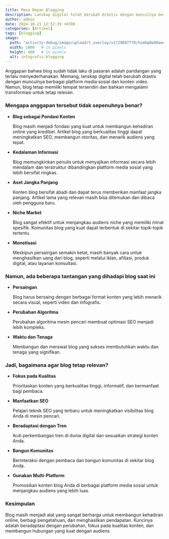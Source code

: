 ```yaml
---
title: Masa Depan Blogging
description: Lanskap digital telah berubah drastis dengan munculnya berbagai platform media sosial dan konten video.
author: admin
date: 2024-10-21 12:52:39 +0700
categories: [Artikel]
tags: [blogging]
image:
  path: "activity-debug/image/upload/t_overlay/v1729687778/hsmbq0a98aenu5nk8znk.jpg"
  width: 1000   # in pixels
  height: 400   # in pixels
  alt: infografis-blogging
---
```



Anggapan bahwa blog sudah tidak laku di pasaran adalah pandangan yang terlalu menyederhanakan. Memang, lanskap digital telah berubah drastis dengan munculnya berbagai platform media sosial dan konten video. Namun, blog tetap memiliki tempat tersendiri dan bahkan mengalami transformasi untuk tetap relevan.

### Mengapa anggapan tersebut tidak sepenuhnya benar?

- **Blog sebagai Pondasi Konten** 

  Blog masih menjadi fondasi yang kuat untuk membangun kehadiran online yang kredibel. Artikel blog yang berkualitas tinggi dapat meningkatkan SEO, membangun otoritas, dan menarik audiens yang tepat.

- **Kedalaman Informasi** 
  
  Blog memungkinkan penulis untuk menyajikan informasi secara lebih mendalam dan terstruktur dibandingkan platform media sosial yang lebih bersifat ringkas.

- **Aset Jangka Panjang** 
  
  Konten blog bersifat abadi dan dapat terus memberikan manfaat jangka panjang. Artikel lama yang relevan masih bisa ditemukan dan dibaca oleh pengguna baru.

- **Niche Market** 
  
  Blog sangat efektif untuk menjangkau audiens niche yang memiliki minat spesifik. Komunitas blog yang kuat dapat terbentuk di sekitar topik-topik tertentu.

- **Monetisasi** 
  
  Meskipun persaingan semakin ketat, masih banyak cara untuk menghasilkan uang dari blog, seperti melalui iklan, afiliasi, produk digital, atau layanan konsultasi.


### Namun, ada beberapa tantangan yang dihadapi blog saat ini

- **Persaingan** 
  
  Blog harus bersaing dengan berbagai format konten yang lebih menarik secara visual, seperti video dan infografis.

- **Perubahan Algoritma** 
  
  Perubahan algoritma mesin pencari membuat optimasi SEO menjadi lebih kompleks.

- **Waktu dan Tenaga** 
  
  Membangun dan merawat blog yang sukses membutuhkan waktu dan tenaga yang signifikan.


### Jadi, bagaimana agar blog tetap relevan?

- **Fokus pada Kualitas**
  
  Prioritaskan konten yang berkualitas tinggi, informatif, dan bermanfaat bagi pembaca.

- **Manfaatkan SEO**
  
  Pelajari teknik SEO yang terbaru untuk meningkatkan visibilitas blog Anda di mesin pencari.

- **Beradaptasi dengan Tren** 
  
  Ikuti perkembangan tren di dunia digital dan sesuaikan strategi konten Anda.

- **Bangun Komunitas**

  Berinteraksi dengan pembaca dan bangun komunitas di sekitar blog Anda.

- **Gunakan Multi-Platform**: 

  Promosikan konten blog Anda di berbagai platform media sosial untuk menjangkau audiens yang lebih luas.


### Kesimpulan

Blog masih menjadi alat yang sangat berharga untuk membangun kehadiran online, berbagi pengetahuan, dan menghasilkan pendapatan. Kuncinya adalah beradaptasi dengan perubahan, fokus pada kualitas konten, dan membangun hubungan yang kuat dengan audiens.